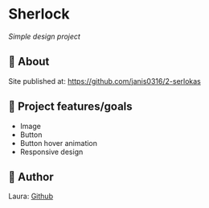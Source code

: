 # Sherlock

_Simple design project_

## 🌟 About

Site published at: https://github.com/janis0316/2-serlokas

## 🎯 Project features/goals

-   Image
-   Button
-   Button hover animation
-   Responsive design

## 🎅 Author

Laura: [Github](https://github.com/janis0316)
